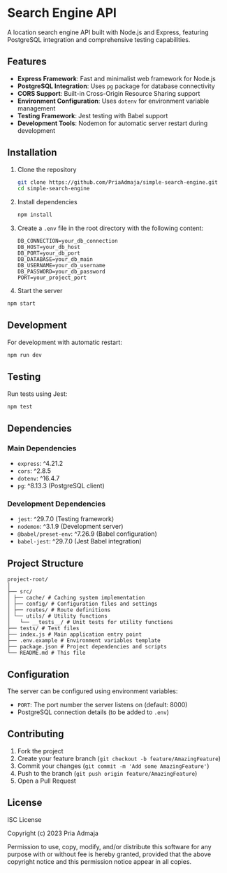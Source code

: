 # Search Engine API

A location search engine API built with Node.js and Express, featuring PostgreSQL integration and comprehensive testing capabilities.

## Features

- **Express Framework**: Fast and minimalist web framework for Node.js
- **PostgreSQL Integration**: Uses `pg` package for database connectivity
- **CORS Support**: Built-in Cross-Origin Resource Sharing support
- **Environment Configuration**: Uses `dotenv` for environment variable management
- **Testing Framework**: Jest testing with Babel support
- **Development Tools**: Nodemon for automatic server restart during development

## Installation

1. Clone the repository

   ```bash
   git clone https://github.com/PriaAdmaja/simple-search-engine.git
   cd simple-search-engine
   ```

2. Install dependencies

   ```bash
   npm install
   ```

3. Create a `.env` file in the root directory with the following content:

   ```env
   DB_CONNECTION=your_db_connection
   DB_HOST=your_db_host
   DB_PORT=your_db_port
   DB_DATABASE=your_db_main
   DB_USERNAME=your_db_username
   DB_PASSWORD=your_db_password
   PORT=your_project_port
   ```

4. Start the server

```bash
npm start
```

## Development

For development with automatic restart:

```bash
npm run dev
```

## Testing

Run tests using Jest:

```bash
npm test
```

## Dependencies

### Main Dependencies

- `express`: ^4.21.2
- `cors`: ^2.8.5
- `dotenv`: ^16.4.7
- `pg`: ^8.13.3 (PostgreSQL client)

### Development Dependencies

- `jest`: ^29.7.0 (Testing framework)
- `nodemon`: ^3.1.9 (Development server)
- `@babel/preset-env`: ^7.26.9 (Babel configuration)
- `babel-jest`: ^29.7.0 (Jest Babel integration)

## Project Structure

```
project-root/
│
├── src/
│ ├── cache/ # Caching system implementation
│ ├── config/ # Configuration files and settings
│ ├── routes/ # Route definitions
│ └── utils/ # Utility functions
│   └── __tests__/ # Unit tests for utility functions
├── tests/ # Test files
├── index.js # Main application entry point
├── .env.example # Environment variables template
├── package.json # Project dependencies and scripts
└── README.md # This file
```

## Configuration

The server can be configured using environment variables:

- `PORT`: The port number the server listens on (default: 8000)
- PostgreSQL connection details (to be added to `.env`)

## Contributing

1. Fork the project
2. Create your feature branch (`git checkout -b feature/AmazingFeature`)
3. Commit your changes (`git commit -m 'Add some AmazingFeature'`)
4. Push to the branch (`git push origin feature/AmazingFeature`)
5. Open a Pull Request

## License

ISC License

Copyright (c) 2023 Pria Admaja

Permission to use, copy, modify, and/or distribute this software for any purpose with or without fee is hereby granted, provided that the above copyright notice and this permission notice appear in all copies.
